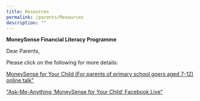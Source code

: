 ```yaml
---
title: Resources
permalink: /parents/Resources
description: ""
---
```

**MoneySense Financial Literacy Programme**  
  
Dear Parents,   
  
Please click on the following for more details:  
  
[MoneySense for Your Child (For parents of primary school goers aged 7-12) online talk"](/files/Parents/Resources/eDM%20MOE_Pri_MoneySense.pdf)
  
["Ask-Me-Anything ‘MoneySense for Your Child’ Facebook Live"](/files/Parents/Resources/AMA%20MoneySense%20For%20Your%20Child.pdf)